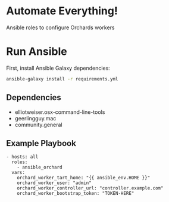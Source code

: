 # Automate Everything!

Ansible roles to configure Orchards workers

# Run Ansible

First, install Ansible Galaxy dependencies:

```bash
ansible-galaxy install -r requirements.yml
```

## Dependencies

* elliotweiser.osx-command-line-tools
* geerlingguy.mac
* community.general

## Example Playbook

    - hosts: all
      roles:
        - ansible_orchard
      vars:
        orchard_worker_tart_home: "{{ ansible_env.HOME }}"
        orchard_worker_user: "admin"
        orchard_worker_controller_url: "controller.example.com"
        orchard_worker_bootstrap_token: "TOKEN-HERE"
